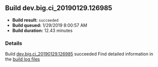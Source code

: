 ## Build dev.big.ci_20190129.126985
- **Build result:** `succeeded`
- **Build queued:** 1/29/2019 8:00:57 AM
- **Build duration:** 12.43 minutes
### Details
Build [dev.big.ci_20190129.126985](https://winappstudio.visualstudio.com/web/build.aspx?pcguid=a4ef43be-68ce-4195-a619-079b4d9834c2&builduri=vstfs%3a%2f%2f%2fBuild%2fBuild%2f26985) succeeded
Find detailed information in the [build log files](https://uwpctdiags.blob.core.windows.net/buildlogs/dev.big.ci_20190129.126985_logs.zip)
